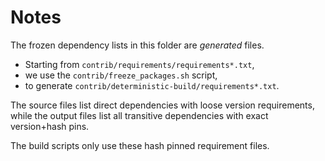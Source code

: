 # Notes

The frozen dependency lists in this folder are *generated* files.

- Starting from `contrib/requirements/requirements*.txt`,
- we use the `contrib/freeze_packages.sh` script,
- to generate `contrib/deterministic-build/requirements*.txt`.

The source files list direct dependencies with loose version requirements,
while the output files list all transitive dependencies with exact version+hash pins.

The build scripts only use these hash pinned requirement files.
